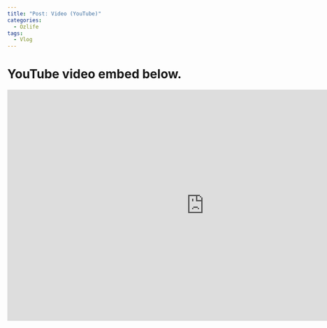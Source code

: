 ```yaml
---
title: "Post: Video (YouTube)"
categories:
  - Ozlife
tags:
  - Vlog
---
```


# YouTube video embed below.


<iframe width="900" height="530" src="https://www.youtube.com/embed/z0gpQWRb7uo" frameborder="0" allow="accelerometer; autoplay; encrypted-media; gyroscope; picture-in-picture" allowfullscreen></iframe>
